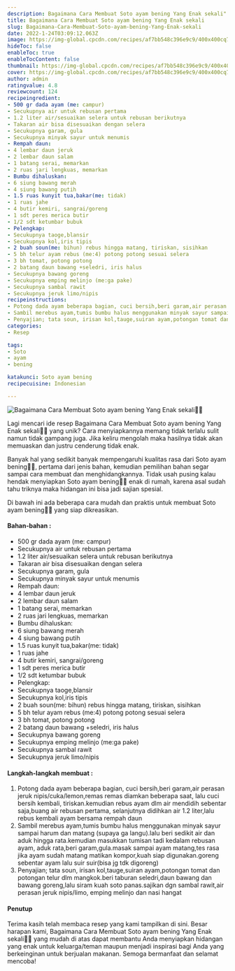 ```yaml
---
description: Bagaimana Cara Membuat Soto ayam bening Yang Enak sekali"
title: Bagaimana Cara Membuat Soto ayam bening Yang Enak sekali
slug: Bagaimana-Cara-Membuat-Soto-ayam-bening-Yang-Enak-sekali
date: 2022-1-24T03:09:12.063Z
image: https://img-global.cpcdn.com/recipes/af7bb548c396e9c9/400x400cq70/photo.jpg
hideToc: false
enableToc: true
enableTocContent: false
thumbnail: https://img-global.cpcdn.com/recipes/af7bb548c396e9c9/400x400cq70/photo.jpg
cover: https://img-global.cpcdn.com/recipes/af7bb548c396e9c9/400x400cq70/photo.jpg
author: admin
ratingvalue: 4.8
reviewcount: 124
recipeingredient:
- 500 gr dada ayam (me: campur)
- Secukupnya air untuk rebusan pertama
- 1.2 liter air/sesuaikan selera untuk rebusan berikutnya
- Takaran air bisa disesuaikan dengan selera
- Secukupnya garam, gula
- Secukupnya minyak sayur untuk menumis
- Rempah daun:
- 4 lembar daun jeruk
- 2 lembar daun salam
- 1 batang serai, memarkan
- 2 ruas jari lengkuas, memarkan
- Bumbu dihaluskan:
- 6 siung bawang merah
- 4 siung bawang putih
- 1.5 ruas kunyit tua,bakar(me: tidak)
- 1 ruas jahe
- 4 butir kemiri, sangrai/goreng
- 1 sdt peres merica butir
- 1/2 sdt ketumbar bubuk
- Pelengkap:
- Secukupnya taoge,blansir
- Secukupnya kol,iris tipis
- 2 buah soun(me: bihun) rebus hingga matang, tiriskan, sisihkan
- 5 bh telur ayam rebus (me:4) potong potong sesuai selera
- 3 bh tomat, potong potong
- 2 batang daun bawang +seledri, iris halus
- Secukupnya bawang goreng
- Secukupnya emping melinjo (me:ga pake)
- Secukupnya sambal rawit
- Secukupnya jeruk limo/nipis
recipeinstructions:
- Potong dada ayam beberapa bagian, cuci bersih,beri garam,air perasan jeruk nipis/cuka/lemon,remas remas diamkan beberapa saat, lalu cuci bersih kembali, tiriskan.kemudian rebus ayam dlm air mendidih sebentar saja,buang air rebusan pertama, selanjutnya didihkan air 1.2 liter,lalu rebus kembali ayam bersama rempah daun
- Sambil merebus ayam,tumis bumbu halus menggunakan minyak sayur sampai harum dan matang (supaya ga langu).lalu beri sedikit air dan aduk hingga rata.kemudian masukkan tumisan tadi kedalam rebusan ayam, aduk rata,beri garam,gula.masak sampai ayam matang,tes rasa jika ayam sudah matang matikan kompor,kuah siap digunakan.goreng sebentar ayam lalu suir suir(bisa jg tdk digoreng)
- Penyajian; tata soun, irisan kol,tauge,suiran ayam,potongan tomat dan potongan telur dlm mangkok.beri taburan seledri,daun bawang dan bawang goreng,lalu siram kuah soto panas.sajikan dgn sambal rawit,air perasan jeruk nipis/limo, emping melinjo dan nasi hangat
categories:
- Resep

tags:
- Soto
- ayam
- bening

katakunci: Soto ayam bening
recipecuisine: Indonesian

---
```


![Bagaimana Cara Membuat Soto ayam bening Yang Enak sekali👩‍🍳](https://img-global.cpcdn.com/recipes/af7bb548c396e9c9/400x400cq70/photo.jpg)

Lagi mencari ide resep Bagaimana Cara Membuat Soto ayam bening Yang Enak sekali👩‍🍳 yang unik? Cara menyiapkannya memang tidak terlalu sulit namun tidak gampang juga. Jika keliru mengolah maka hasilnya tidak akan memuaskan dan justru cenderung tidak enak.

Banyak hal yang sedikit banyak mempengaruhi kualitas rasa dari Soto ayam bening👩‍🍳, pertama dari jenis bahan, kemudian pemilihan bahan segar sampai cara membuat dan menghidangkannya. Tidak usah pusing kalau hendak menyiapkan Soto ayam bening👩‍🍳 enak di rumah, karena asal sudah tahu triknya maka hidangan ini bisa jadi sajian spesial.

Di bawah ini ada beberapa cara mudah dan praktis untuk membuat Soto ayam bening👩‍🍳 yang siap dikreasikan.

<!--inarticleads1-->

#### Bahan-bahan :

- 500 gr dada ayam (me: campur)
- Secukupnya air untuk rebusan pertama
- 1.2 liter air/sesuaikan selera untuk rebusan berikutnya
- Takaran air bisa disesuaikan dengan selera
- Secukupnya garam, gula
- Secukupnya minyak sayur untuk menumis
- Rempah daun:
- 4 lembar daun jeruk
- 2 lembar daun salam
- 1 batang serai, memarkan
- 2 ruas jari lengkuas, memarkan
- Bumbu dihaluskan:
- 6 siung bawang merah
- 4 siung bawang putih
- 1.5 ruas kunyit tua,bakar(me: tidak)
- 1 ruas jahe
- 4 butir kemiri, sangrai/goreng
- 1 sdt peres merica butir
- 1/2 sdt ketumbar bubuk
- Pelengkap:
- Secukupnya taoge,blansir
- Secukupnya kol,iris tipis
- 2 buah soun(me: bihun) rebus hingga matang, tiriskan, sisihkan
- 5 bh telur ayam rebus (me:4) potong potong sesuai selera
- 3 bh tomat, potong potong
- 2 batang daun bawang +seledri, iris halus
- Secukupnya bawang goreng
- Secukupnya emping melinjo (me:ga pake)
- Secukupnya sambal rawit
- Secukupnya jeruk limo/nipis

<!--inarticleads2-->

#### Langkah-langkah membuat :

1. Potong dada ayam beberapa bagian, cuci bersih,beri garam,air perasan jeruk nipis/cuka/lemon,remas remas diamkan beberapa saat, lalu cuci bersih kembali, tiriskan.kemudian rebus ayam dlm air mendidih sebentar saja,buang air rebusan pertama, selanjutnya didihkan air 1.2 liter,lalu rebus kembali ayam bersama rempah daun
1. Sambil merebus ayam,tumis bumbu halus menggunakan minyak sayur sampai harum dan matang (supaya ga langu).lalu beri sedikit air dan aduk hingga rata.kemudian masukkan tumisan tadi kedalam rebusan ayam, aduk rata,beri garam,gula.masak sampai ayam matang,tes rasa jika ayam sudah matang matikan kompor,kuah siap digunakan.goreng sebentar ayam lalu suir suir(bisa jg tdk digoreng)
1. Penyajian; tata soun, irisan kol,tauge,suiran ayam,potongan tomat dan potongan telur dlm mangkok.beri taburan seledri,daun bawang dan bawang goreng,lalu siram kuah soto panas.sajikan dgn sambal rawit,air perasan jeruk nipis/limo, emping melinjo dan nasi hangat

#### Penutup

Terima kasih telah membaca resep yang kami tampilkan di sini. Besar harapan kami, Bagaimana Cara Membuat Soto ayam bening Yang Enak sekali👩‍🍳 yang mudah di atas dapat membantu Anda menyiapkan hidangan yang enak untuk keluarga/teman maupun menjadi inspirasi bagi Anda yang berkeinginan untuk berjualan makanan. Semoga bermanfaat dan selamat mencoba!